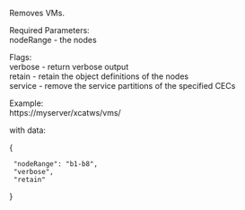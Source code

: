 Removes VMs.  
  
Required Parameters:  
nodeRange - the nodes  
  
Flags:  
verbose - return verbose output  
retain - retain the object definitions of the nodes  
service - remove the service partitions of the specified CECs  
  
Example:  
https://myserver/xcatws/vms/  
  
with data:  
  
{ 

     "nodeRange": "b1-b8", 
     "verbose", 
     "retain" 

} 
